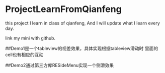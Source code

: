 # ProjectLearnFromQianfeng
this project I learn in class of qianfeng, And I will update what I Iearn every day.

link my mini with github.

##Demo1是一个tableview的视差效果，具体实现根据tableview滑动时 里面的cell也有相应的互动

##Demo2通过第三方库RESideMenu实现一个侧滑效果
